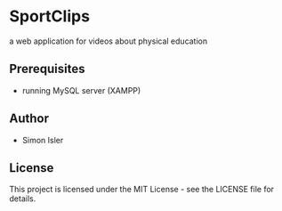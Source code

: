 # SportClips
 a web application for videos about physical education

## Prerequisites
- running MySQL server (XAMPP)

## Author
- Simon Isler

## License
This project is licensed under the MIT License - see the LICENSE file for details.

